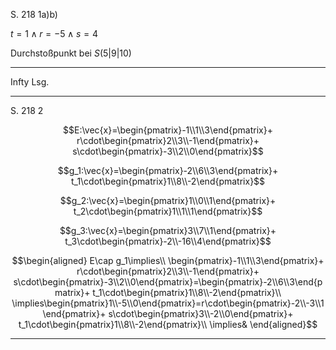 S. 218 1a)b)

$t=1\land r=-5\land s=4$

Durchstoßpunkt bei $S(5|9|10)$

---

Infty Lsg.

---

S. 218 2



$$E:\vec{x}=\begin{pmatrix}-1\\1\\3\end{pmatrix}+
r\cdot\begin{pmatrix}2\\3\\-1\end{pmatrix}+
s\cdot\begin{pmatrix}-3\\2\\0\end{pmatrix}$$

$$g_1:\vec{x}=\begin{pmatrix}-2\\6\\3\end{pmatrix}+
t_1\cdot\begin{pmatrix}1\\8\\-2\end{pmatrix}$$

$$g_2:\vec{x}=\begin{pmatrix}1\\0\\1\end{pmatrix}+
t_2\cdot\begin{pmatrix}1\\1\\1\end{pmatrix}$$

$$g_3:\vec{x}=\begin{pmatrix}3\\7\\1\end{pmatrix}+
t_3\cdot\begin{pmatrix}-2\\-16\\4\end{pmatrix}$$


$$\begin{aligned}
E\cap g_1\implies\\
\begin{pmatrix}-1\\1\\3\end{pmatrix}+
r\cdot\begin{pmatrix}2\\3\\-1\end{pmatrix}+
s\cdot\begin{pmatrix}-3\\2\\0\end{pmatrix}=\begin{pmatrix}-2\\6\\3\end{pmatrix}+
t_1\cdot\begin{pmatrix}1\\8\\-2\end{pmatrix}\\
\implies\begin{pmatrix}1\\-5\\0\end{pmatrix}=r\cdot\begin{pmatrix}-2\\-3\\1\end{pmatrix}+
s\cdot\begin{pmatrix}3\\-2\\0\end{pmatrix}+
t_1\cdot\begin{pmatrix}1\\8\\-2\end{pmatrix}\\
\implies&
\end{aligned}$$

---

